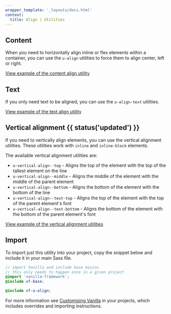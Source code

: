 ```yaml
---
wrapper_template: '_layouts/docs.html'
context:
  title: Align | Utilities
---
```


## Content

When you need to horizontally align inline or flex elements within a container,
you can use the `u-align` utilities to force them to align center, left or
right.

<div class="embedded-example"><a href="/docs/examples/utilities/align/content" class="js-example">
View example of the content align utility
</a></div>

## Text

If you only need text to be aligned, you can use the `u-align-text` utilities.

<div class="embedded-example"><a href="/docs/examples/utilities/align/text" class="js-example">
View example of the text align utility
</a></div>

## Vertical alignment {{ status('updated') }}

If you need to vertically align elements, you can use the vertical alignment utilities. These utilities work with `inline` and `inline-block` elements.

The available vertical alignment utilities are:

- `u-vertical-align--top` - Aligns the top of the element with the top of the tallest element on the line
- `u-vertical-align--middle` - Aligns the middle of the element with the middle of the parent element
- `u-vertical-align--bottom` - Aligns the bottom of the element with the bottom of the line
- `u-vertical-align--text-top` - Aligns the top of the element with the top of the parent element's font
- `u-vertical-align--text-bottom` - Aligns the bottom of the element with the bottom of the parent element's font

<div class="embedded-example"><a href="/docs/examples/utilities/align/vertical-align" class="js-example">
View example of the vertical alignment utilities
</a></div>

## Import

To import just this utility into your project, copy the snippet below and
include it in your main Sass file.

```scss
// import Vanilla and include base mixins
// this only needs to happen once in a given project
@import 'vanilla-framework';
@include vf-base;

@include vf-u-align;
```

For more information see [Customising Vanilla](/docs/customising-vanilla/) in
your projects, which includes overrides and importing instructions.
